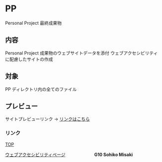 # PP
Personal Project 最終成果物

## 内容
Personal Project 成果物のウェブサイトデータを添付
ウェブアクセシビリティに配慮したサイトの作成

## 対象
PP ディレクトリ内の全てのファイル

## プレビュー
サイトプレビューリンク → [リンクはこちら](https://sohiko.github.io/PP/)

### リンク
[TOP](https://sohiko.github.io/PP/)

[ウェブアクセシビリティページ](https://sohiko.github.io/PP/accessibility/index.html)
　
　
　
　
　
**G10 Sohiko Misaki**
